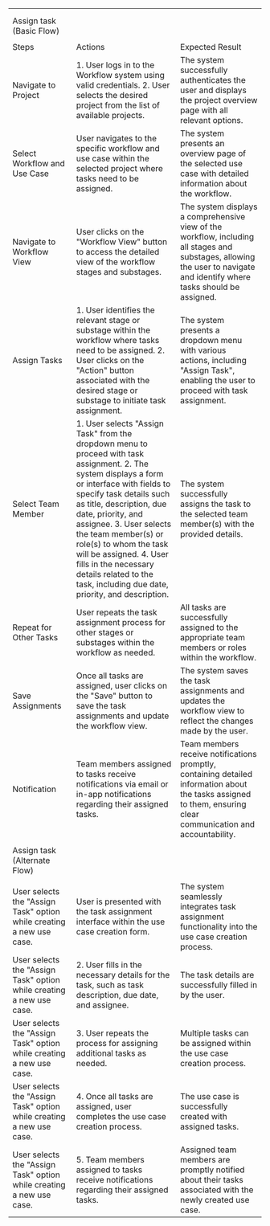 | | | |
|-|-|-|
| | | |
| | | |
|Assign task (Basic Flow)| | |
| | | |
|Steps|Actions|Expected Result|
|Navigate to Project|1. User logs in to the Workflow system using valid credentials. 2. User selects the desired project from the list of available projects.|The system successfully authenticates the user and displays the project overview page with all relevant options.|
|Select Workflow and Use Case|User navigates to the specific workflow and use case within the selected project where tasks need to be assigned.|The system presents an overview page of the selected use case with detailed information about the workflow.|
|Navigate to Workflow View|User clicks on the "Workflow View" button to access the detailed view of the workflow stages and substages.|The system displays a comprehensive view of the workflow, including all stages and substages, allowing the user to navigate and identify where tasks should be assigned.|
|Assign Tasks|1. User identifies the relevant stage or substage within the workflow where tasks need to be assigned. 2. User clicks on the "Action" button associated with the desired stage or substage to initiate task assignment.|The system presents a dropdown menu with various actions, including "Assign Task", enabling the user to proceed with task assignment.|
|Select Team Member|1. User selects "Assign Task" from the dropdown menu to proceed with task assignment. 2. The system displays a form or interface with fields to specify task details such as title, description, due date, priority, and assignee. 3. User selects the team member(s) or role(s) to whom the task will be assigned. 4. User fills in the necessary details related to the task, including due date, priority, and description.|The system successfully assigns the task to the selected team member(s) with the provided details.|
|Repeat for Other Tasks|User repeats the task assignment process for other stages or substages within the workflow as needed.|All tasks are successfully assigned to the appropriate team members or roles within the workflow.|
|Save Assignments|Once all tasks are assigned, user clicks on the "Save" button to save the task assignments and update the workflow view.|The system saves the task assignments and updates the workflow view to reflect the changes made by the user.|
|Notification|Team members assigned to tasks receive notifications via email or in-app notifications regarding their assigned tasks.|Team members receive notifications promptly, containing detailed information about the tasks assigned to them, ensuring clear communication and accountability.|
| | | |
|Assign task (Alternate Flow)| | |
| | | |
|User selects the "Assign Task" option while creating a new use case.|User is presented with the task assignment interface within the use case creation form.|The system seamlessly integrates task assignment functionality into the use case creation process.|
|User selects the "Assign Task" option while creating a new use case.|2. User fills in the necessary details for the task, such as task description, due date, and assignee.|The task details are successfully filled in by the user.|
|User selects the "Assign Task" option while creating a new use case.|3. User repeats the process for assigning additional tasks as needed.|Multiple tasks can be assigned within the use case creation process.|
|User selects the "Assign Task" option while creating a new use case.|4. Once all tasks are assigned, user completes the use case creation process.|The use case is successfully created with assigned tasks.|
|User selects the "Assign Task" option while creating a new use case.|5. Team members assigned to tasks receive notifications regarding their assigned tasks.|Assigned team members are promptly notified about their tasks associated with the newly created use case.|
